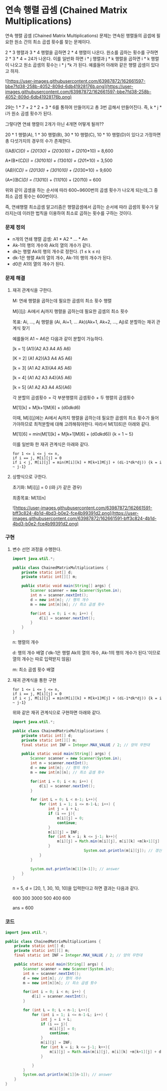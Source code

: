 # 연속 행렬 곱셈 (Chained Matrix Multiplications)

연속 행렬 곱셈 (Chained Matrix Multiplications) 문제는 연속된 행렬들의 곱셉에 필요한 원소 간의 최소 곱셉 횟수를 찾는 문제이다.

2 * 3 행렬과 3 * 4 행렬을 곱하면 2 * 4 행렬이 나온다. 원소를 곱하는 횟수를 구하면 2 * 3 * 4 = 24가 나온다. 이를 일반화 하면 i * j 행렬과 j * k 행렬을 곱하면 i * k 행렬이 나오고 원소 곱셈의 횟수는 i * j *k 가 된다. 예를들어 아래와 같은 행렬 곱셈이 있다고 하자.

![https://user-images.githubusercontent.com/63987872/162661597-bbe7fd38-258b-4052-809d-6db41928176b.png](https://user-images.githubusercontent.com/63987872/162661597-bbe7fd38-258b-4052-809d-6db41928176b.png)

29는 1 * 7 + 2 * 2 + 3 * 6를 통하여 만들어지고 총 3번 곱해서 만들어진다. 즉, k * j * i가 원소 곱셈 횟수가 된다.

그렇다면 연쇄 행렬이 2개가 아닌 4개면 어떻게 될까??

20 * 1 행렬(A), 1 * 30 행렬(B), 30 * 10 행렬(C), 10 * 10 행렬(D)이 있다고 가정하면 총 다섯가지의 경우의 수가 존재한다.

((A*B)*C)*D) = (20*1*30) + (20*30*10) + (20*10*10) = 8,600

A*(B*(C*D)) = (30*10*10) + (1*30*10) + (20*1*10) = 3,500

(A*B)*(C*D) = (20*1*30) + (30*10*10) + (20*30*10) = 9,600

(A*((B*C)*D) = (1*30*10) + (1*10*10) + (20*1*10) = 600

위와 같이 곱셈을 하는 순서에 따라 600~9600번의 곱셈 횟수가 나오게 되는데,그 중 최소 곱셈 횟수는 600번이다.

즉, 연쇄행렬 최소곱셈 알고리즘은 행렬곱셈에서 곱하는 순서에 따라 곱셈의 횟수가 달라지는데 이러한 법칙을 이용하여 최소로 곱하는 횟수를 구하는 것이다.

### 문제 정의

- n개의 연쇄 행렬 곱셈: A1 * A2 * ... * An
- Ak-1의 행의 개수와 Ak의 열의 개수가 같다.
- dk는 행렬 Ak의 행의 개수로 정한다. (1 ≤ k ≤ n)
- dk-1은 행렬 Ak의 열의 개수, Ak-1의 행의 개수가 된다.
- d0은 A1의 열의 개수가 된다.

### 문제 해결

1. 재귀 관계식을 구한다.

   M: 연쇄 행렬을 곱하는데 필요한 곱셈의 최소 횟수 행렬

   M[i][j]: Ai에서 Aj까지 행렬을 곱하는데 필요한 곱셈의 최소 횟수

   목표: Ai, ..., Aj 행렬을 (Ai, Ai+1, ... Ak)(Ak+1, Ak+2, ..., Aj)로 분할하는 재귀 관계식 찾기

   예를들어 A1 ~ A6은 다음과 같이 분할이 가능하다.

   [k = 1] (A1)(A2 A3 A4 A5 A6)

   [K = 2] (A1 A2)(A3 A4 A5 A6)

   [k = 3] (A1 A2 A3)(A4 A5 A6)

   [k = 4] (A1 A2 A3 A4)(A5 A6)

   [k = 5] (A1 A2 A3 A4 A5)(A6)

   각 분할의 곱셈횟수 = 각 부분행렬의 곱셈횟수 + 두 행렬의 곱셈횟수

   M[1][k] + M[k+1]M[6] + (d0*dk*d6)

   이때, M[i][j]에는 Ai에서 Aj까지 행렬을 곱하는데 필요한 곱셈의 최소 횟수가 들어가야하므로 최적분할에 대해 고려해줘야한다. 따라서 M[1][6]은 아래와 같다.

   M[1][6] = min(M[1][k] + M[k+1]M[6] + (d0*dk*d6)) {k = 1 ~ 5}

   이를 일반화 한 재귀 관계식은 아래와 같다.

    ```
    for 1 <= i <= j <= n,
    if i == j, M[i][j] = 0
    if i < j, M[i][j] = min(M[i][k] + M[k+1]M[j] + (di-1*dk*dj)) {k = i ~ j-1}
    ```

2. 상향식으로 구한다.

   초기화: M[i][j] = 0 (i와 j가 같은 경우)

   최종목표: M[1][n]

   ![https://user-images.githubusercontent.com/63987872/162661591-bff3c824-4b1d-4bd3-b0e2-fce4b99391d2.png](https://user-images.githubusercontent.com/63987872/162661591-bff3c824-4b1d-4bd3-b0e2-fce4b99391d2.png)


### 구현

1. 변수 선언 과정을 수행한다.

    ```java
    import java.util.*;
    
    public class ChainedMatrixMultiplications {
        private static int[] d;
        private static int[][] m;
    
        public static void main(String[] args) {
            Scanner scanner = new Scanner(System.in);
            int n = scanner.nextInt();
            d = new int[n]; // 행의 개수
            m = new int[n][n]; // 최소 곱셈 횟수
    
            for(int i = 0; i < n; i++) {
                d[i] = scanner.nextInt();
            }
        }
    }
    ```

   n: 행렬의 개수

   d: 행의 개수 배열 (’dk-1은 행렬 Ak의 열의 개수, Ak-1의 행의 개수가 된다.’이므로 열의 개수는 따로 입력받지 않음)

   m: 최소 곱셈 횟수 배열

2. 재귀 관계식을 통한 구현

    ```
    for 1 <= i <= j <= n,
    if i == j, M[i][j] = 0
    if i < j, M[i][j] = min(M[i][k] + M[k+1]M[j] + (di-1*dk*dj)) {k = i ~ j-1}
    ```

   위와 같은 재귀 관계식으로 구현하면 아래와 같다.

    ```java
    import java.util.*;
    
    public class ChainedMatrixMultiplications {
        private static int[] d;
        private static int[][] m;
        final static int INF = Integer.MAX_VALUE / 2; // 양의 무한대
    
        public static void main(String[] args) {
            Scanner scanner = new Scanner(System.in);
            int n = scanner.nextInt();
            d = new int[n]; // 행의 개수
            m = new int[n][n]; // 최소 곱셈 횟수
    
            for(int i = 0; i < n; i++) {
                d[i] = scanner.nextInt();
            }
    
            for (int L = 0; L < n-1; L++){
                for (int i = 1; i <= n-1-L; i++) {
                    int j = i + L;
                    if (i == j){
                        m[i][j] = 0;
                        continue;
                    }
                    m[i][j] = INF;
                    for (int k = i; k <= j-1; k++){
                        m[i][j] = Math.min(m[i][j], m[i][k] +m[k+1][j] + d[i-1]*d[k]*d[j]);
                    }
    								System.out.println(m[i][j]); // 갱신되는 값 확인
                }
            }
    
            System.out.println(m[1][n-1]); // answer
        }
    }
    ```

   n = 5, d = [20, 1, 30, 10, 10]을 입력한다고 하면 결과는 다음과 같다.

   600
   300
   3000
   500
   400
   600

   ans = 600


### 코드

```java
import java.util.*;

public class ChainedMatrixMultiplications {
    private static int[] d;
    private static int[][] m;
    final static int INF = Integer.MAX_VALUE / 2; // 양의 무한대

    public static void main(String[] args) {
        Scanner scanner = new Scanner(System.in);
        int n = scanner.nextInt();
        d = new int[n]; // 행의 개수
        m = new int[n][n]; // 최소 곱셈 횟수

        for(int i = 0; i < n; i++) {
            d[i] = scanner.nextInt();
        }

        for (int L = 0; L < n-1; L++){
            for (int i = 1; i <= n-1-L; i++) {
                int j = i + L;
                if (i == j){
                    m[i][j] = 0;
                    continue;
                }
                m[i][j] = INF;
                for (int k = i; k <= j-1; k++){
                    m[i][j] = Math.min(m[i][j], m[i][k] +m[k+1][j] + d[i-1]*d[k]*d[j]);
                }

            }
        }
        System.out.println(m[1][n-1]); // answer
    }
}
```

